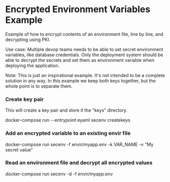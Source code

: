 # Encrypted Environment Variables Example
Example of how to encrypt contents of an environment file, line by line, and decrypting using PKI. 

Use case: Multiple devop teams needs to be able to set secret environment variables, like database credentials. Only the deployment system should be able to decrypt the secrets and set them as environment variable when deploying the application.  

Note: This is just an inspirational example. It's not intended to be a complete solution in any way. In this example we keep both keys together, but the whole point is to separate them. 

### Create key pair
This will create a key pair and store it the "keys" directory.

docker-compose run --entrypoint eyaml secenv createkeys

### Add an encrypted variable to an existing envir file
docker-compose run secenv -f envir/myapp.env -k VAR_NAME -v "My secret value"

### Read an environment file and decrypt all encrypted values
docker-compose run secenv -d -f envir/myapp.env

